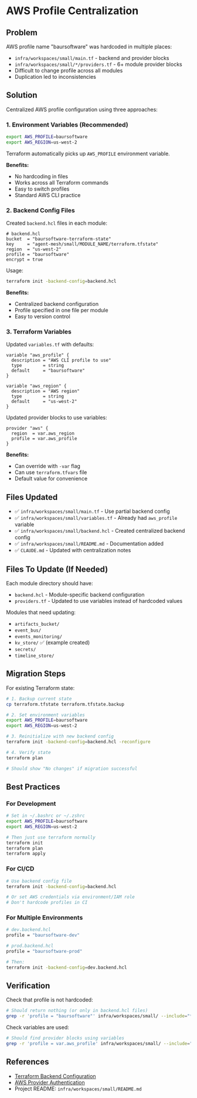 # AWS Profile Centralization

## Problem

AWS profile name "baursoftware" was hardcoded in multiple places:

- `infra/workspaces/small/main.tf` - backend and provider blocks
- `infra/workspaces/small/*/providers.tf` - 6+ module provider blocks
- Difficult to change profile across all modules
- Duplication led to inconsistencies

## Solution

Centralized AWS profile configuration using three approaches:

### 1. Environment Variables (Recommended)

```bash
export AWS_PROFILE=baursoftware
export AWS_REGION=us-west-2
```

Terraform automatically picks up `AWS_PROFILE` environment variable.

**Benefits:**

- No hardcoding in files
- Works across all Terraform commands
- Easy to switch profiles
- Standard AWS CLI practice

### 2. Backend Config Files

Created `backend.hcl` files in each module:

```hcl
# backend.hcl
bucket  = "baursoftware-terraform-state"
key     = "agent-mesh/small/MODULE_NAME/terraform.tfstate"
region  = "us-west-2"
profile = "baursoftware"
encrypt = true
```

Usage:

```bash
terraform init -backend-config=backend.hcl
```

**Benefits:**

- Centralized backend configuration
- Profile specified in one file per module
- Easy to version control

### 3. Terraform Variables

Updated `variables.tf` with defaults:

```hcl
variable "aws_profile" {
  description = "AWS CLI profile to use"
  type        = string
  default     = "baursoftware"
}

variable "aws_region" {
  description = "AWS region"
  type        = string
  default     = "us-west-2"
}
```

Updated provider blocks to use variables:

```hcl
provider "aws" {
  region  = var.aws_region
  profile = var.aws_profile
}
```

**Benefits:**

- Can override with `-var` flag
- Can use `terraform.tfvars` file
- Default value for convenience

## Files Updated

- ✅ `infra/workspaces/small/main.tf` - Use partial backend config
- ✅ `infra/workspaces/small/variables.tf` - Already had `aws_profile` variable
- ✅ `infra/workspaces/small/backend.hcl` - Created centralized backend config
- ✅ `infra/workspaces/small/README.md` - Documentation added
- ✅ `CLAUDE.md` - Updated with centralization notes

## Files To Update (If Needed)

Each module directory should have:

- `backend.hcl` - Module-specific backend configuration
- `providers.tf` - Updated to use variables instead of hardcoded values

Modules that need updating:

- `artifacts_bucket/`
- `event_bus/`
- `events_monitoring/`
- `kv_store/` ✅ (example created)
- `secrets/`
- `timeline_store/`

## Migration Steps

For existing Terraform state:

```bash
# 1. Backup current state
cp terraform.tfstate terraform.tfstate.backup

# 2. Set environment variables
export AWS_PROFILE=baursoftware
export AWS_REGION=us-west-2

# 3. Reinitialize with new backend config
terraform init -backend-config=backend.hcl -reconfigure

# 4. Verify state
terraform plan

# Should show "No changes" if migration successful
```

## Best Practices

### For Development

```bash
# Set in ~/.bashrc or ~/.zshrc
export AWS_PROFILE=baursoftware
export AWS_REGION=us-west-2

# Then just use terraform normally
terraform init
terraform plan
terraform apply
```

### For CI/CD

```bash
# Use backend config file
terraform init -backend-config=backend.hcl

# Or set AWS credentials via environment/IAM role
# Don't hardcode profiles in CI
```

### For Multiple Environments

```bash
# dev.backend.hcl
profile = "baursoftware-dev"

# prod.backend.hcl
profile = "baursoftware-prod"

# Then:
terraform init -backend-config=dev.backend.hcl
```

## Verification

Check that profile is not hardcoded:

```bash
# Should return nothing (or only in backend.hcl files)
grep -r 'profile = "baursoftware"' infra/workspaces/small/ --include="*.tf"
```

Check variables are used:

```bash
# Should find provider blocks using variables
grep -r 'profile = var.aws_profile' infra/workspaces/small/ --include="*.tf"
```

## References

- [Terraform Backend Configuration](https://www.terraform.io/language/settings/backends/configuration#partial-configuration)
- [AWS Provider Authentication](https://registry.terraform.io/providers/hashicorp/aws/latest/docs#authentication-and-configuration)
- Project README: `infra/workspaces/small/README.md`
